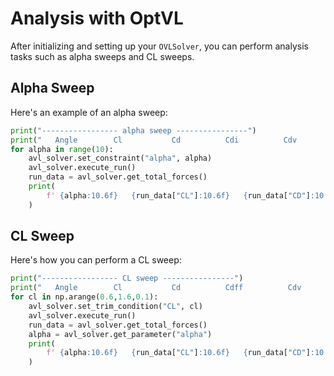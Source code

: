 # Analysis with OptVL

After initializing and setting up your `OVLSolver`, you can perform analysis tasks such as alpha sweeps and CL sweeps.

## Alpha Sweep

Here's an example of an alpha sweep:

```python
print("----------------- alpha sweep ----------------")
print("   Angle        Cl           Cd          Cdi          Cdv          Cm")
for alpha in range(10):
    avl_solver.set_constraint("alpha", alpha)
    avl_solver.execute_run()
    run_data = avl_solver.get_total_forces()
    print(
        f' {alpha:10.6f}   {run_data["CL"]:10.6f}   {run_data["CD"]:10.6f}   {run_data["CDi"]:10.6f}   {run_data["CDv"]:10.6f}   {run_data["CM"]:10.6f}'
    )
```
## CL Sweep

Here's how you can perform a CL sweep:

```python
print("----------------- CL sweep ----------------")
print("   Angle        Cl           Cd          Cdff          Cdv          Cm")
for cl in np.arange(0.6,1.6,0.1):
    avl_solver.set_trim_condition("CL", cl)
    avl_solver.execute_run()
    run_data = avl_solver.get_total_forces()
    alpha = avl_solver.get_parameter("alpha")
    print(
        f' {alpha:10.6f}   {run_data["CL"]:10.6f}   {run_data["CD"]:10.6f}   {run_data["CDi"]:10.6f}   {run_data["CDv"]:10.6f}   {run_data["CM"]:10.6f}'
    )
```
